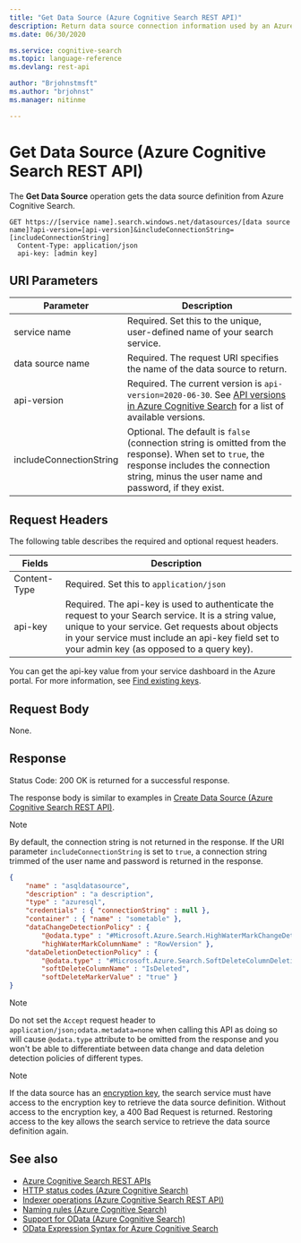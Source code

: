 ```yaml
---
title: "Get Data Source (Azure Cognitive Search REST API)"
description: Return data source connection information used by an Azure Cognitive Searching indexer when crawling an external data source.
ms.date: 06/30/2020

ms.service: cognitive-search
ms.topic: language-reference
ms.devlang: rest-api

author: "Brjohnstmsft"
ms.author: "brjohnst"
ms.manager: nitinme

---
```

# Get Data Source (Azure Cognitive Search REST API)

The **Get Data Source** operation gets the data source definition from Azure Cognitive Search.  

```http
GET https://[service name].search.windows.net/datasources/[data source name]?api-version=[api-version]&includeConnectionString=[includeConnectionString]
  Content-Type: application/json  
  api-key: [admin key]  
```  

## URI Parameters

| Parameter  | Description  |
|-------------|--------------|
| service name | Required. Set this to the unique, user-defined name of your search service. |
| data source name  | Required. The request URI specifies the name of the data source to return.   |
| api-version | Required. The current version is `api-version=2020-06-30`. See [API versions in Azure Cognitive Search](https://docs.microsoft.com/azure/search/search-api-versions) for a list of available versions.|
| includeConnectionString | Optional. The default is `false` (connection string is omitted from the response). When set to `true`, the response includes the connection string, minus the user name and password, if they exist.

## Request Headers

The following table describes the required and optional request headers.  

|Fields              |Description      |  
|--------------------|-----------------|  
|Content-Type|Required. Set this to `application/json`|  
|api-key|Required. The api-key is used to authenticate the request to your Search service. It is a string value, unique to your service. Get requests about objects in your service must include an api-key field set to your admin key (as opposed to a query key).|  

You can get the api-key value from your service dashboard in the Azure portal. For more information, see [Find existing keys](https://docs.microsoft.com/azure/search/search-security-api-keys#find-existing-keys).

## Request Body

None.  

## Response

Status Code: 200 OK is returned for a successful response.  

The response body is similar to examples in [Create Data Source &#40;Azure Cognitive Search REST API&#41;](create-data-source.md).  

> [!NOTE]  
> By default, the connection string is not returned in the response. If the URI parameter `includeConnectionString` is set to `true`, a connection string trimmed of the user name and password is returned in the response.

```json
{
    "name" : "asqldatasource",  
    "description" : "a description",  
    "type" : "azuresql",  
    "credentials" : { "connectionString" : null },  
    "container" : { "name" : "sometable" },  
    "dataChangeDetectionPolicy" : {
        "@odata.type" : "#Microsoft.Azure.Search.HighWaterMarkChangeDetectionPolicy",  
        "highWaterMarkColumnName" : "RowVersion" },
    "dataDeletionDetectionPolicy" : {
        "@odata.type" : "#Microsoft.Azure.Search.SoftDeleteColumnDeletionDetectionPolicy",  
        "softDeleteColumnName" : "IsDeleted",
        "softDeleteMarkerValue" : "true" }  
}  

```  

> [!NOTE]  
> Do not set the `Accept` request header to `application/json;odata.metadata=none` when calling this API as doing so will cause `@odata.type` attribute to be omitted from the response and you won't be able to differentiate between data change and data deletion detection policies of different types.

> [!NOTE]
> If the data source has an [encryption key](https://docs.microsoft.com/azure/search/search-security-manage-encryption-keys), the search service must have access to the encryption key to retrieve the data source definition. Without access to the encryption key, a 400 Bad Request is returned. Restoring access to the key allows the search service to retrieve the data source definition again.

## See also

* [Azure Cognitive Search REST APIs](index.md)
* [HTTP status codes &#40;Azure Cognitive Search&#41;](http-status-codes.md)
* [Indexer operations &#40;Azure Cognitive Search REST API&#41;](indexer-operations.md)
* [Naming rules &#40;Azure Cognitive Search&#41;](naming-rules.md)
* [Support for OData &#40;Azure Cognitive Search&#41;](support-for-odata.md)
* [OData Expression Syntax for Azure Cognitive Search](https://docs.microsoft.com/azure/search/query-odata-filter-orderby-syntax)  
